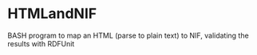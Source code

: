 # HTMLandNIF
BASH program to map an HTML (parse to plain text) to NIF, validating the results with RDFUnit

